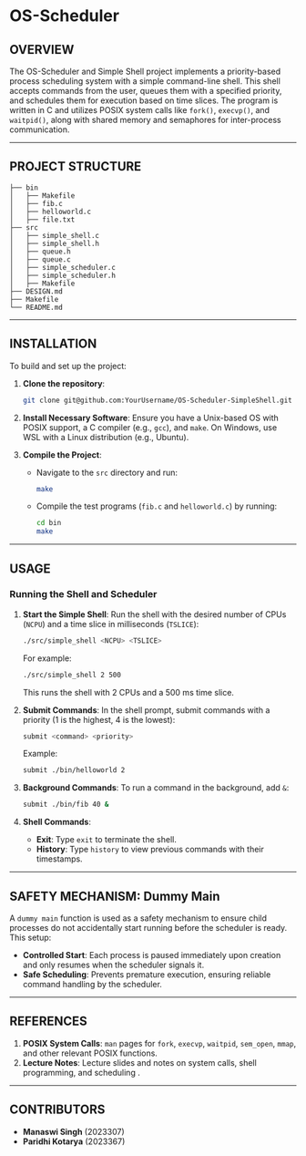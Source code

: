 # OS-Scheduler 

## OVERVIEW
The OS-Scheduler and Simple Shell project implements a priority-based process scheduling system with a simple command-line shell. This shell accepts commands from the user, queues them with a specified priority, and schedules them for execution based on time slices. The program is written in C and utilizes POSIX system calls like `fork()`, `execvp()`, and `waitpid()`, along with shared memory and semaphores for inter-process communication.

---

## PROJECT STRUCTURE

```
├── bin
│   ├── Makefile
│   ├── fib.c
│   ├── helloworld.c
│   ├── file.txt
├── src
│   ├── simple_shell.c
│   ├── simple_shell.h
│   ├── queue.h
│   ├── queue.c
│   ├── simple_scheduler.c
│   ├── simple_scheduler.h
│   ├── Makefile
├── DESIGN.md
├── Makefile
└── README.md

```

---

## INSTALLATION

To build and set up the project:

1. **Clone the repository**:

   ```bash
   git clone git@github.com:YourUsername/OS-Scheduler-SimpleShell.git
   ```

2. **Install Necessary Software**: Ensure you have a Unix-based OS with POSIX support, a C compiler (e.g., `gcc`), and `make`. On Windows, use WSL with a Linux distribution (e.g., Ubuntu).

3. **Compile the Project**:
   - Navigate to the `src` directory and run:

     ```bash
     make
     ```

   - Compile the test programs (`fib.c` and `helloworld.c`) by running:

     ```bash
     cd bin
     make
     ```

---

## USAGE

### Running the Shell and Scheduler

1. **Start the Simple Shell**: Run the shell with the desired number of CPUs (`NCPU`) and a time slice in milliseconds (`TSLICE`):

   ```bash
   ./src/simple_shell <NCPU> <TSLICE>
   ```

   For example:

   ```bash
   ./src/simple_shell 2 500
   ```

   This runs the shell with 2 CPUs and a 500 ms time slice.

2. **Submit Commands**: In the shell prompt, submit commands with a priority (1 is the highest, 4 is the lowest):

   ```bash
   submit <command> <priority>
   ```

   Example:

   ```bash
   submit ./bin/helloworld 2
   ```

3. **Background Commands**: To run a command in the background, add `&`:

   ```bash
   submit ./bin/fib 40 &
   ```

4. **Shell Commands**:
   - **Exit**: Type `exit` to terminate the shell.
   - **History**: Type `history` to view previous commands with their timestamps.

---

## SAFETY MECHANISM: Dummy Main

A `dummy main` function is used as a safety mechanism to ensure child processes do not accidentally start running before the scheduler is ready. This setup:
- **Controlled Start**: Each process is paused immediately upon creation and only resumes when the scheduler signals it.
- **Safe Scheduling**: Prevents premature execution, ensuring reliable command handling by the scheduler.

---

## REFERENCES

1. **POSIX System Calls**: `man` pages for `fork`, `execvp`, `waitpid`, `sem_open`, `mmap`, and other relevant POSIX functions.
2. **Lecture Notes**: Lecture slides and notes on system calls, shell programming, and scheduling .

---

## CONTRIBUTORS
- **Manaswi Singh** (2023307)
- **Paridhi Kotarya** (2023367)
